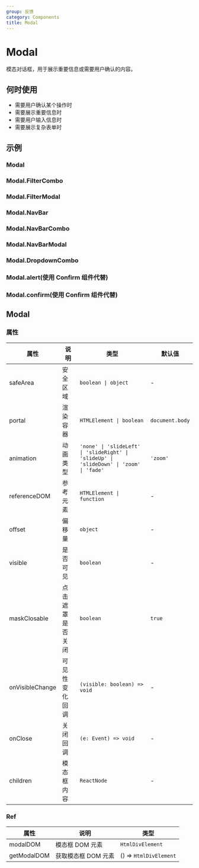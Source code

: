 ```yaml
---
group: 反馈
category: Components
title: Modal
---
```


# Modal

模态对话框，用于展示重要信息或需要用户确认的内容。

## 何时使用

- 需要用户确认某个操作时
- 需要展示重要信息时
- 需要用户输入信息时
- 需要展示复杂表单时

## 示例

### Modal

<code src="./demos/Modal/demo1.jsx"></code>

### Modal.FilterCombo

<code src="./demos/FilterCombo/index.jsx"></code>

### Modal.FilterModal

<code src="./demos/FilterModal/index.jsx"></code>

### Modal.NavBar

<code src="./demos/NavBar/index.jsx"></code>

### Modal.NavBarCombo

<code src="./demos/NavBarCombo/index.jsx"></code>

### Modal.NavBarModal

<code src="./demos/NavBarModal/index.jsx"></code>

### Modal.DropdownCombo

<code src="./demos/DropdownCombo/index.jsx"></code>

### Modal.alert(使用 Confirm 组件代替)

<code src="./demos/alert/index.jsx"></code>

### Modal.confirm(使用 Confirm 组件代替)

<code src="./demos/confirm/index.jsx"></code>

## Modal

### 属性

| 属性            | 说明             | 类型                                                                                    | 默认值          |
| --------------- | ---------------- | --------------------------------------------------------------------------------------- | --------------- |
| safeArea        | 安全区域         | `boolean \| object`                                                                     | -               |
| portal          | 渲染容器         | `HTMLElement \| boolean`                                                                | `document.body` |
| animation       | 动画类型         | `'none' \| 'slideLeft' \| 'slideRight' \| 'slideUp' \| 'slideDown' \| 'zoom' \| 'fade'` | `'zoom'`        |
| referenceDOM    | 参考元素         | `HTMLElement \| function`                                                               | -               |
| offset          | 偏移量           | `object`                                                                                | -               |
| visible         | 是否可见         | `boolean`                                                                               | -               |
| maskClosable    | 点击遮罩是否关闭 | `boolean`                                                                               | `true`          |
| onVisibleChange | 可见性变化回调   | `(visible: boolean) => void`                                                            | -               |
| onClose         | 关闭回调         | `(e: Event) => void`                                                                    | -               |
| children        | 模态框内容       | `ReactNode`                                                                             | -               |

### Ref

| 属性        | 说明                | 类型                   |
| ----------- | ------------------- | ---------------------- |
| modalDOM    | 模态框 DOM 元素     | `HtmlDivElement`       |
| getModalDOM | 获取模态框 DOM 元素 | () => `HtmlDivElement` |
